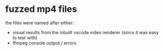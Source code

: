 # fuzzed mp4 files

the files were named after either:
- visual results from the inbuilt vscode video renderer (since it was easy to test with)
- ffmpeg console output / errors
